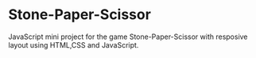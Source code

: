 # Stone-Paper-Scissor
JavaScript mini project for the game Stone-Paper-Scissor with resposive layout using HTML,CSS and JavaScript.
